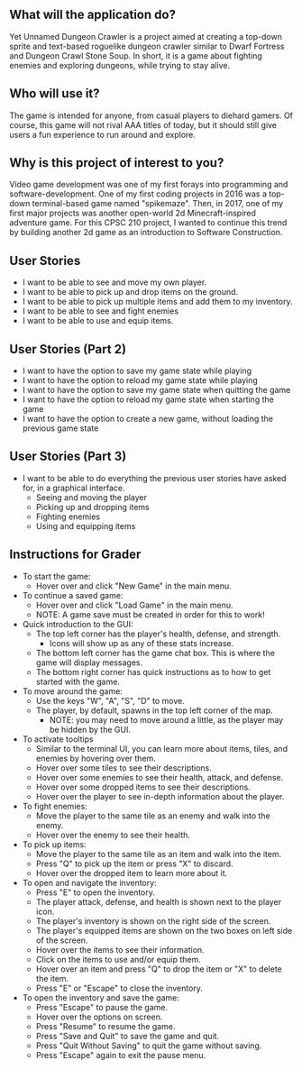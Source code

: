 ## What will the application do?
Yet Unnamed Dungeon Crawler is a project aimed at creating a top-down 
sprite and text-based roguelike dungeon crawler similar to Dwarf Fortress and 
Dungeon Crawl Stone Soup. In short, it is a game about fighting enemies and 
exploring dungeons, while trying to stay alive.

## Who will use it?
The game is intended for anyone, from casual players to diehard gamers. 
Of course, this game will not rival AAA titles of today, but it should still give users 
a fun experience to run around and explore.

## Why is this project of interest to you?
Video game development was one of my first forays into programming and software-development. 
One of my first coding projects in 2016 was a top-down terminal-based game named "spikemaze". 
Then, in 2017, one of my first major projects was another open-world 2d Minecraft-inspired 
adventure game. For this CPSC 210 project, I wanted to continue this trend by building another 
2d game as an introduction to Software Construction.

## User Stories
- I want to be able to see and move my own player.
- I want to be able to pick up and drop items on the ground.
- I want to be able to pick up multiple items and add them to my inventory.
- I want to be able to see and fight enemies
- I want to be able to use and equip items.

## User Stories (Part 2)
- I want to have the option to save my game state while playing
- I want to have the option to reload my game state while playing
- I want to have the option to save my game state when quitting the game
- I want to have the option to reload my game state when starting the game
- I want to have the option to create a new game, without loading the previous game state

## User Stories (Part 3)
- I want to be able to do everything the previous user stories have asked for, in a graphical interface. 
  - Seeing and moving the player
  - Picking up and dropping items
  - Fighting enemies
  - Using and equipping items

## Instructions for Grader
- To start the game:
  - Hover over and click "New Game" in the main menu.
- To continue a saved game:
  - Hover over and click "Load Game" in the main menu.
  - NOTE: A game save must be created in order for this to work!
- Quick introduction to the GUI:
  - The top left corner has the player's health, defense, and strength.
    - Icons will show up as any of these stats increase.
  - The bottom left corner has the game chat box. This is where the game will display messages.
  - The bottom right corner has quick instructions as to how to get started with the game.
- To move around the game:
  - Use the keys "W", "A", "S", "D" to move.
  - The player, by default, spawns in the top left corner of the map.
    - NOTE: you may need to move around a little, as the player may be hidden by the GUI.
- To activate tooltips
  - Similar to the terminal UI, you can learn more about items, tiles, and enemies by hovering over them.
  - Hover over some tiles to see their descriptions.
  - Hover over some enemies to see their health, attack, and defense.
  - Hover over some dropped items to see their descriptions.
  - Hover over the player to see in-depth information about the player.
- To fight enemies:
  - Move the player to the same tile as an enemy and walk into the enemy.
  - Hover over the enemy to see their health.
- To pick up items:
  - Move the player to the same tile as an item and walk into the item.
  - Press "Q" to pick up the item or press "X" to discard.
  - Hover over the dropped item to learn more about it.
- To open and navigate the inventory:
  - Press "E" to open the inventory.
  - The player attack, defense, and health is shown next to the player icon.
  - The player's inventory is shown on the right side of the screen.
  - The player's equipped items are shown on the two boxes on left side of the screen.
  - Hover over the items to see their information.
  - Click on the items to use and/or equip them.
  - Hover over an item and press "Q" to drop the item or "X" to delete the item.
  - Press "E" or "Escape" to close the inventory.
- To open the inventory and save the game:
  - Press "Escape" to pause the game.
  - Hover over the options on screen.
  - Press "Resume" to resume the game.
  - Press "Save and Quit" to save the game and quit.
  - Press "Quit Without Saving" to quit the game without saving.
  - Press "Escape" again to exit the pause menu.
